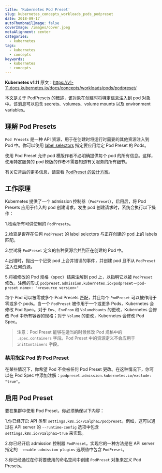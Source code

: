 ```yaml
---
title: 'Kubernetes Pod Preset'
slug: kubernetes_concepts_workloads_pods_podpreset
date: 2018-09-17
autoThumbnailImage: false
coverImage: /images/cover.jpeg
metaAlignment: center
categories:
  - kubernetes
tags:
  - kubernetes
  - concepts
keywords:
  - kubernetes
  - concepts
---
```


**Kubernetes v1.11** 原文：https://v1-11.docs.kubernetes.io/docs/concepts/workloads/pods/podpreset/

本文是关于 PodPresets 的概述，该对象在创建时将特定信息注入到 pod 对象中。该消息可以包含 secrets、volumes、volume mounts 以及 environment variables。

<!--more-->

## 理解 Pod Presets

`Pod Presets` 是一种 API 资源，用于在创建时将运行时需要的其他资源注入到 Pod 中。你可以使用 [label selectors](https://v1-11.docs.kubernetes.io/docs/concepts/overview/working-with-objects/labels/#label-selectors) 指定要应用给定 Pod Preset 的 Pods。

使用 Pod Preset 允许 pod 模版作者不必明确提供每个 pod 的所有信息。这样，使用特定服务的 pod 模版的作者不需要知道有关服务的所有细节。

有关它背后的更多信息，请查看 [PodPreset 的设计方案](https://git.k8s.io/community/contributors/design-proposals/service-catalog/pod-preset.md)。

## 工作原理

Kubernetes 提供了一个 admission 控制器（`PodPreset`），启用后，将 Pod Presets 应用于传入的 pod 创建请求。发生 pod 创建请求时，系统会执行以下操作：

1.检索所有可供使用的 `PodPresets`。

2.检查是否存在任何 `PodPreset` 的 label selectors 与正在创建的 pod 上的 labels 匹配。

3.尝试将 `PodPreset` 定义的各种资源合并到正在创建的 Pod 中。

4.出错时，抛出一个记录 pod 上合并错误的事件，并创建 pod 且不从 `PodPreset` 注入任何资源。

5.将被修改的 Pod 规格（spec）结果注解到 pod 上，以指明它以被 `PodPreset` 修改。注解的形式 `podpreset.admission.kubernetes.io/podpreset-<pod-preset name>: "<resource version>"`

每个 Pod 可以被零或多个 Pod Presets 匹配，并且每个 `PodPreset` 可以被作用于零或多个 pods。当一个 `PodPreset` 被作用于一个或更多 Pods，Kubernetes 会修改 Pod Spec。对于 `Env`、`EnvFrom` 和 `VolumeMounts` 的更改，Kubernetes 会修改 Pod 中所有容器的规格；对于 `Volume` 的更改，Kubernetes 会修改 Pod Spec。

> 注意：Pod Preset 能够在适当的时候修改 Pod 规格中的 `.spec.containers` 字段。Pod Preset 中的资源定义不会应用于 `initContainers` 字段。

### 禁用指定 Pod 的 Pod Preset

在某些情况下，你希望 Pod 不会被任何 Pod Preset 更改。在这种情况下，你可以在 Pod Spec 中添加注解：`podpreset.admission.kubernetes.io/exclude: "true"`。

## 启用 Pod Preset

要在集群中使用 Pod Preset，你必须确保以下内容：

1.你已经开启 API 类型 `settings.k8s.io/v1alpha1/podpreset`。例如，这可以通过在 API server 的 `--runtime-config` 选项中包含 `settings.k8s.io/v1alpha1=true` 来实现。

2.你已经开启 admission 控制器 `PodPreset`。实现它的一种方法是在 API server 指定的 `--enable-admission-plugins` 选项值中包含 `PodPreset`。

3.你已经通过在你将要使用的命名空间中创建 `PodPreset` 对象来定义 Pod Presets。
